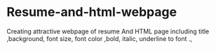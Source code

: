 # Resume-and-html-webpage
Creating attractive webpage of resume And HTML page including title ,background, font size, font color ,bold, italic, underline to font .,
